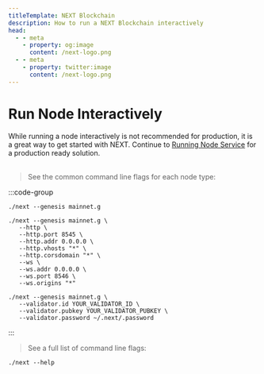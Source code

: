 ```yaml
---
titleTemplate: NEXT Blockchain
description: How to run a NEXT Blockchain interactively
head:
  - - meta
    - property: og:image
      content: /next-logo.png
  - - meta
    - property: twitter:image
      content: /next-logo.png
---
```


# Run Node Interactively

While running a node interactively is not recommended for production, it is a great way to get started with NEXT.
Continue to [Running Node Service](./run-a-node-service.md) for a production ready solution.
<br><br>

> See the common command line flags for each node type:

:::code-group

```shell [Full Node]
./next --genesis mainnet.g
```

```shell [API Node]
./next --genesis mainnet.g \
   --http \
   --http.port 8545 \
   --http.addr 0.0.0.0 \
   --http.vhosts "*" \
   --http.corsdomain "*" \
   --ws \
   --ws.addr 0.0.0.0 \
   --ws.port 8546 \
   --ws.origins "*"
```

```shell [Validator Node]
./next --genesis mainnet.g \
   --validator.id YOUR_VALIDATOR_ID \
   --validator.pubkey YOUR_VALIDATOR_PUBKEY \
   --validator.password ~/.next/.password
```

:::

> See a full list of command line flags:

```shell
./next --help
```
